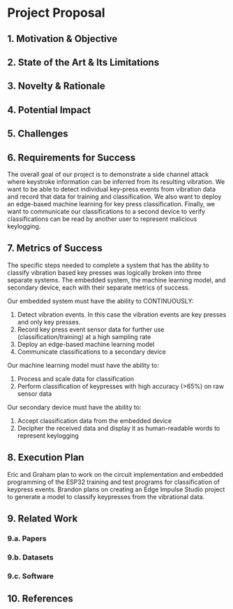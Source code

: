 # Project Proposal

## 1. Motivation & Objective

## 2. State of the Art & Its Limitations

## 3. Novelty & Rationale

## 4. Potential Impact

## 5. Challenges

## 6. Requirements for Success 
The overall goal of our project is to demonstrate a side channel attack where keystroke information can be inferred from its resulting vibration. We want to be able to detect individual key-press events from vibration data and record that data for training and classification. We also want to deploy an edge-based machine learning for key press classification. Finally, we want to communicate our classifications to a second device to verify classifications can be read by another user to represent malicious keylogging.

## 7. Metrics of Success
The specific steps needed to complete a system that has the ability to classify vibration based key presses was logically broken into three separate systems. The embedded system, the machine learning model, and secondary device, each with their separate metrics of success.

Our embedded system must have the ability to CONTINUOUSLY:
1. Detect vibration events. In this case the vibration events are key presses and only key presses.
2. Record key press event sensor data for further use (classification/training) at a high sampling rate
3. Deploy an edge-based machine learning model
4. Communicate classifications to a secondary device

Our machine learning model must have the ability to:
1. Process and scale data for classification
2. Perform classification of keypresses with high accuracy (>65%) on raw sensor data

Our secondary device must have the ability to:
1. Accept classification data from the embedded device 
2. Decipher the received data and display it as human-readable words to represent keylogging

## 8. Execution Plan
Eric and Graham plan to work on the circuit implementation and embedded programming of the ESP32 training and test programs for classification of keypress events. Brandon plans on creating an Edge Impulse Studio project to generate a model to classify keypresses from the vibrational data.

## 9. Related Work

### 9.a. Papers

### 9.b. Datasets

### 9.c. Software

## 10. References
